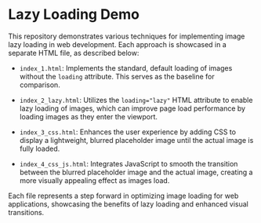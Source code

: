 # Lazy Loading Demo

This repository demonstrates various techniques for implementing image lazy loading in web development. Each approach is showcased in a separate HTML file, as described below:

- `index_1.html`: Implements the standard, default loading of images without the `loading` attribute. This serves as the baseline for comparison.

- `index_2_lazy.html`: Utilizes the `loading="lazy"` HTML attribute to enable lazy loading of images, which can improve page load performance by loading images as they enter the viewport.

- `index_3_css.html`: Enhances the user experience by adding CSS to display a lightweight, blurred placeholder image until the actual image is fully loaded.

- `index_4_css_js.html`: Integrates JavaScript to smooth the transition between the blurred placeholder image and the actual image, creating a more visually appealing effect as images load.

Each file represents a step forward in optimizing image loading for web applications, showcasing the benefits of lazy loading and enhanced visual transitions.
